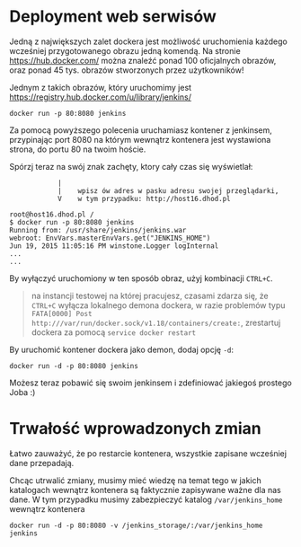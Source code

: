 # Deployment web serwisów

Jedną z największych zalet dockera jest możliwość uruchomienia każdego wcześniej przygotowanego obrazu jedną komendą. Na stronie https://hub.docker.com/ można znaleźć ponad 100 oficjalnych obrazów, oraz ponad 45 tys. obrazów stworzonych przez użytkowników!

Jednym z takich obrazów, który uruchomimy jest https://registry.hub.docker.com/u/library/jenkins/


`docker run -p 80:8080 jenkins`

Za pomocą powyższego polecenia uruchamiasz kontener z jenkinsem, przypinając port 8080 na którym wewnątrz kontenera jest wystawiona strona, do portu 80 na twoim hoście.

Spórzj teraz na swój znak zachęty, ktory cały czas się wyświetlał:

                |
                |    wpisz ów adres w pasku adresu swojej przeglądarki, 
                V    w tym przypadku: http://host16.dhod.pl

    root@host16.dhod.pl / 
    $ docker run -p 80:8080 jenkins
    Running from: /usr/share/jenkins/jenkins.war
    webroot: EnvVars.masterEnvVars.get("JENKINS_HOME")
    Jun 19, 2015 11:05:16 PM winstone.Logger logInternal
    ...
    ...


By wyłączyć uruchomiony w ten sposób obraz, użyj kombinacji `CTRL+C`. 
> na instancji testowej na której pracujesz, czasami zdarza się, że `CTRL+C` wyłącza lokalnego demona dockera, w razie problemów typu `FATA[0000] Post http:///var/run/docker.sock/v1.18/containers/create:`, zrestartuj dockera za pomocą `service docker restart`

By uruchomić kontener dockera jako demon, dodaj opcję `-d`:

`docker run -d -p 80:8080 jenkins`

Możesz teraz pobawić się swoim jenkinsem i zdefiniować jakiegoś prostego Joba :)

# Trwałość wprowadzonych zmian

Łatwo zauważyć, że po restarcie kontenera, wszystkie zapisane wcześniej dane przepadają.

Chcąc utrwalić zmiany, musimy mieć wiedzę na temat tego w jakich katalogach wewnątrz kontenera są faktycznie zapisywane ważne dla nas dane. W tym przypadku musimy zabezpieczyć katalog `/var/jenkins_home` wewnątrz kontenera

`docker run -d -p 80:8080 -v /jenkins_storage/:/var/jenkins_home jenkins`

